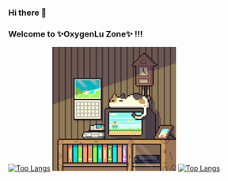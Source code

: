 ### Hi there 👋 
### Welcome to ✨OxygenLu Zone✨ !!!



<!--
**OxygenLu/OxygenLu** is a ✨ _special_ ✨ repository because its `README.md` (this file) appears on your GitHub profile.

Here are some ideas to get you started:

- 🔭 I’m currently working on ...
- 🌱 I’m currently learning ...
- 👯 I’m looking to collaborate on ...
- 🤔 I’m looking for help with ...
- 💬 Ask me about ...
- 📫 How to reach me: ...
- 😄 Pronouns: ...
- ⚡ Fun fact: ...
-->
[![Top Langs](https://github-readme-stats.vercel.app/api?username=HuichuanLI&show_icons=true&hide_title=true&hide_border=true)](https://github.com/OxygenLu)
<img src="https://raw.githubusercontent.com/shuzijun/shuzijun/master/pc.gif" width = "250" height = "250" alt=""/>
[![Top Langs](https://github-readme-stats.vercel.app/api/top-langs/?username=HuichuanLI&layout=compact)](https://github.com/anuraghazra/github-readme-stats)
